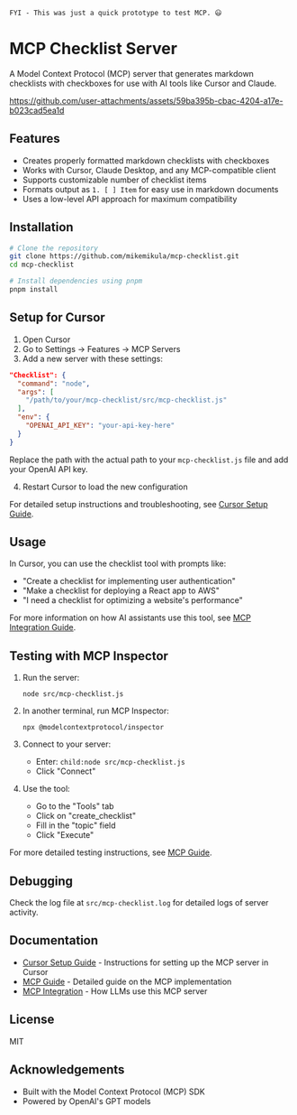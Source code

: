 ```FYI - This was just a quick prototype to test MCP. 😃```


# MCP Checklist Server

A Model Context Protocol (MCP) server that generates markdown checklists with checkboxes for use with AI tools like Cursor and Claude.


https://github.com/user-attachments/assets/59ba395b-cbac-4204-a17e-b023cad5ea1d


## Features

- Creates properly formatted markdown checklists with checkboxes
- Works with Cursor, Claude Desktop, and any MCP-compatible client
- Supports customizable number of checklist items
- Formats output as `1. [ ] Item` for easy use in markdown documents
- Uses a low-level API approach for maximum compatibility

## Installation

```bash
# Clone the repository
git clone https://github.com/mikemikula/mcp-checklist.git
cd mcp-checklist

# Install dependencies using pnpm
pnpm install
```

## Setup for Cursor

1. Open Cursor
2. Go to Settings → Features → MCP Servers
3. Add a new server with these settings:

```json
"Checklist": {
  "command": "node",
  "args": [
    "/path/to/your/mcp-checklist/src/mcp-checklist.js"
  ],
  "env": {
    "OPENAI_API_KEY": "your-api-key-here"
  }
}
```

Replace the path with the actual path to your `mcp-checklist.js` file and add your OpenAI API key.

4. Restart Cursor to load the new configuration

For detailed setup instructions and troubleshooting, see [Cursor Setup Guide](docs/cursor-checklist-setup.md).

## Usage

In Cursor, you can use the checklist tool with prompts like:

- "Create a checklist for implementing user authentication"
- "Make a checklist for deploying a React app to AWS"
- "I need a checklist for optimizing a website's performance"

For more information on how AI assistants use this tool, see [MCP Integration Guide](docs/mcp-section.md).

## Testing with MCP Inspector

1. Run the server:
   ```
   node src/mcp-checklist.js
   ```

2. In another terminal, run MCP Inspector:
   ```
   npx @modelcontextprotocol/inspector
   ```

3. Connect to your server:
   - Enter: `child:node src/mcp-checklist.js`
   - Click "Connect"

4. Use the tool:
   - Go to the "Tools" tab
   - Click on "create_checklist"
   - Fill in the "topic" field
   - Click "Execute"

For more detailed testing instructions, see [MCP Guide](docs/mcp-guide.md).

## Debugging

Check the log file at `src/mcp-checklist.log` for detailed logs of server activity.

## Documentation

- [Cursor Setup Guide](docs/cursor-checklist-setup.md) - Instructions for setting up the MCP server in Cursor
- [MCP Guide](docs/mcp-guide.md) - Detailed guide on the MCP implementation
- [MCP Integration](docs/mcp-section.md) - How LLMs use this MCP server

## License

MIT

## Acknowledgements

- Built with the Model Context Protocol (MCP) SDK
- Powered by OpenAI's GPT models 
